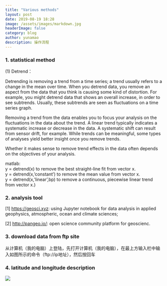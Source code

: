 ```yaml
---
title: "Various methods"
layout: post
date: 2019-08-19 18:28
image: /assets/images/markdown.jpg
headerImage: false
category: blog
author: yunamao
description: 操作流程
---
```


### 1. <strong> statistical method </strong><br>
  (1) Detrend：

Detrending is removing a trend from a time series; a trend usually refers to a change in the mean over time. When you detrend data, you remove an aspect from the data that you think is causing some kind of distortion. For example, you might detrend data that shows an overall increase, in order to see subtrends. Usually, these subtrends are seen as fluctuations on a time series graph.<br>

Removing a trend from the data enables you to focus your analysis on the fluctuations in the data about the trend. A linear trend typically indicates a systematic increase or decrease in the data. A systematic shift can result from sensor drift, for example. While trends can be meaningful, some types of analyses yield better insight once you remove trends.<br>

Whether it makes sense to remove trend effects in the data often depends on the objectives of your analysis.

matlab:<br>
y = detrend(x) to remove the best straight-line fit from vector x.<br>
y = detrend(x,’constant’) to remove the mean value from vector x.<br>
y = detrend(x,’linear’,bp) to remove a continuous, piecewise linear trend from vector x.)<br>
### 2. <strong> analysis tool </strong><br>

[1] https://geosci.xyz:  using Jupyter notebook for data analysis in applied geophysics, atmospheric, ocean and climate sciences; <br>

[2] http://pangeo.io/: open science community platform for geoscienc. <br>
### 3.<strong> download data from ftp site</strong><br>
从计算机（我的电脑）上登陆，先打开计算机（我的电脑），在最上方输入栏中输入如图所示的命令（ftp://ip地址），然后按回车 <br>

### 4. latitude and longitude description

![](lat_lon_scheme.jpg)
